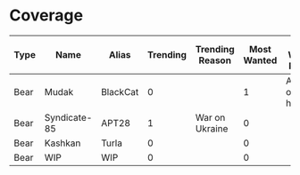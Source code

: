 # Coverage

| Type | Name         | Alias    | Trending | Trending Reason | Most Wanted | Most Wanted Reason   |
| ---- | ------------ | -------- | -------- | --------------- | ----------- | -------------------- |
| Bear | Mudak        | BlackCat | 0        |                 | 1           | Attacks on hospitals |
| Bear | Syndicate-85 | APT28    | 1        | War on Ukraine  | 0           |                      |
| Bear | Kashkan      | Turla    | 0        |                 | 0           |                      |
| Bear | WIP          | WIP      | 0        |                 | 0           |                      |
